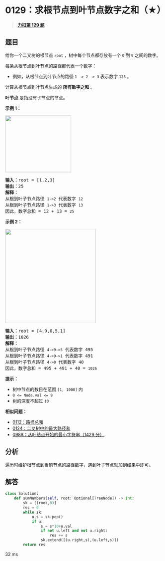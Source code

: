 # 0129：求根节点到叶节点数字之和（★）


> <u>**[力扣第 129 题](https://leetcode.cn/problems/sum-root-to-leaf-numbers/)**</u>

## 题目

给你一个二叉树的根节点 <code>root</code> ，树中每个节点都存放有一个 <code>0</code> 到 <code>9</code> 之间的数字。
<div class="original__bRMd">
<div>
<p>每条从根节点到叶节点的路径都代表一个数字：</p>

<ul>
<li>例如，从根节点到叶节点的路径 <code>1 -> 2 -> 3</code> 表示数字 <code>123</code> 。</li>
</ul>

<p>计算从根节点到叶节点生成的 <strong>所有数字之和</strong> 。</p>

<p><strong>叶节点</strong> 是指没有子节点的节点。</p>



<p><strong>示例 1：</strong></p>
<img alt="" src="https://assets.leetcode.com/uploads/2021/02/19/num1tree.jpg" style="width: 212px; height: 182px;" />
<pre>
<strong>输入：</strong>root = [1,2,3]
<strong>输出：</strong>25
<strong>解释：</strong>
从根到叶子节点路径 <code>1->2</code> 代表数字 <code>12</code>
从根到叶子节点路径 <code>1->3</code> 代表数字 <code>13</code>
因此，数字总和 = 12 + 13 = <code>25</code></pre>

<p><strong>示例 2：</strong></p>
<img alt="" src="https://assets.leetcode.com/uploads/2021/02/19/num2tree.jpg" style="width: 292px; height: 302px;" />
<pre>
<strong>输入：</strong>root = [4,9,0,5,1]
<strong>输出：</strong>1026
<strong>解释：</strong>
从根到叶子节点路径 <code>4->9->5</code> 代表数字 495
从根到叶子节点路径 <code>4->9->1</code> 代表数字 491
从根到叶子节点路径 <code>4->0</code> 代表数字 40
因此，数字总和 = 495 + 491 + 40 = <code>1026</code>
</pre>



<p><strong>提示：</strong></p>

<ul>
<li>树中节点的数目在范围 <code>[1, 1000]</code> 内</li>
<li><code>0 <= Node.val <= 9</code></li>
<li>树的深度不超过 <code>10</code></li>
</ul>
</div>
</div>


**相似问题：**
- [0112：路径总和](/leetcode/0112)
- [0124：二叉树中的最大路径和](/leetcode/0124)
- [0988：从叶结点开始的最小字符串（1429 分）](/leetcode/0988)


## 分析

遍历时维护根节点到当前节点的路径数字，遇到叶子节点就加到结果中即可。

## 解答

```python
class Solution:
    def sumNumbers(self, root: Optional[TreeNode]) -> int:
        sk = [(root,0)]
        res = 0
        while sk:
            u,s = sk.pop()
            if u:
                s = s*10+u.val
                if not u.left and not u.right:
                    res += s
                sk.extend([(u.right,s),(u.left,s)])
        return res
```
32 ms



